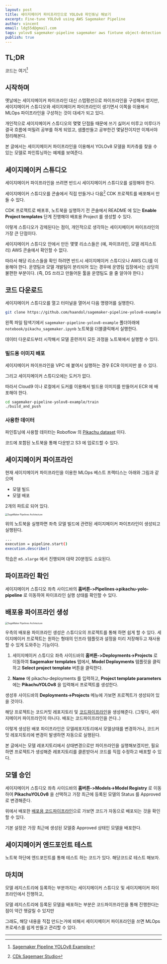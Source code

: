 ```yaml
---
layout: post
title: 세이지메이커 파이프라인으로 YOLOv8 파인튜닝 해보기
excerpt: Fine-tune YOLOv8 using AWS Sagemaker Pipeline
author: vincent
email: ldg55d@gmail.com
tags: yolov8 sagemaker-pipeline sagemaker aws fintune object-detection mot
publish: true
---
```


## TL;DR

코드는 여기[^1]

## 시작하며

옛날에는 세이지메이커 파이프라인 대신 스텝펑션으로 파이프라인을 구성해서 썼지만, 세이지메이커 스튜디오와 세이지메이커 파이프라인이 생기면서 이쪽을 이용해서 MLOps 파이프라인을 구성하는 것이 대세가 되고 있다.

개인적으로 세이지메이커 스튜디오의 몇몇 단점들 때문에 쓰기 싫어서 미루고 미루다가 결국 흐름에 떠밀려 공부를 하게 되었고, 샘플만들고 공부한건 몇달전이지만 이제서야 정리해본다.

본 글에서는 세이지메이커 파이프라인을 이용해서 YOLOv8 모델을 피카츄를 찾을 수 있는 모델로 파인튜닝하는 예제를 보여준다.

## 세이지메이커 스튜디오

세이지메이커 파이프라인을 쓰려면 반드시 세이지메이커 스튜디오를 설정해야 한다.

세이지메이커 스튜디오를 콘솔에서 직접 만들거나 다음[^2] CDK 프로젝트를 배포해서 만들 수 있다.

CDK 프로젝트로 배포후, 노트북을 실행하기 전 콘솔에서 README 에 있는 **Enable Project templates** 단계 진행해야 배포용 Project 를 생성할 수 있다.

이렇게 스튜디오가 강제된다는 점이, 개인적으로 생각하는 세이지메이커 파이프라인의 가장 큰 단점이다.

세이지메이커 스튜디오 안에서 만든 몇몇 리소스들은 (예, 파이프라인, 모델 레지스트리) AWS 콘솔에서 확인할 수 없다.

따라서 해당 리소스들을 확인 하려면 반드시 세이지메이커 스튜디오나 AWS CLI를 이용해야 한다. 운영팀과 모델 개발팀이 분리되어 있는 경우에 운영팀 입장에서는 상당히 불편한 부분이다. (즉, DS 쓰라고 만들어둔 툴을 운영팀도 쓸 줄 알아야 한다.)

## 코드 다운로드

세이지메이커 스튜디오를 열고 터미널을 열어서 다음 명령어를 실행한다.

```bash
git clone https://github.com/haandol/sagemaker-pipeline-yolov8-example
```

왼쪽 파일 탐색기에서 `sagemaker-pipeline-yolov8-example` 폴더아래에 `notebook/pikachu_sagemaker.ipynb` 노트북을 더블클릭해서 실행한다.

데이터 다운로드부터 시작해서 모델 훈련까지 모든 과정을 노트북에서 실행할 수 있다.

### 빌드용 이미지 배포

세이지메이커 파이프라인을 VPC 에 붙여서 실행하는 경우 ECR 이미지만 쓸 수 있다.

그리고 세이지메이커 스튜디오에는 도커가 없다.

따라서 Cloud9 이나 로컬에서 도커를 이용해서 빌드용 이미지를 만들어서 ECR 에 배포해야 한다.

```bash
cd sagemaker-pipeline-yolov8-example/train
./build_and_push
```

### 사용한 데이터

파인튜닝에 사용할 데이터는 Roboflow 의 [Pikachu dataset](https://universe.roboflow.com/oklahoma-state-university-jyn38/pikachu-detection/dataset/1) 이다.

코드에 포함된 노트북을 통해 다운받고 S3 에 업로드할 수 있다.

## 세이지메이커 파이프라인

현재 세이지메이커 파이프라인을 이용한 MLOps 베스트 프랙티스는 아래와 그림과 같으며

- 모델 빌드
- 모델 배포

2개의 파트로 되어 있다.

<img src="https://d2908q01vomqb2.cloudfront.net/f1f836cb4ea6efb2a0b1b99f41ad8b103eff4b59/2021/01/12/SageMaker-Pipelines-Architecture.jpg" alt="SageMaker Pipelines Architecture" style="zoom:50%;" />

위의 노트북을 실행하면 좌측 모델 빌드에 관련된 세이지메이커 파이프라인이 생성되고 실행된다.

```bash
...
execution = pipeline.start()
execution.describe()
```

학습은 `m5.xlarge` 에서 진행되며 대략 20분정도 소요된다.

## 파이프라인 확인

세이지메이커 스튜디오 좌측 사이드바의 **홈버튼->Pipelines->pikachu-yolo-pipeline** 로 이동하여 파이프라인 실행 상태를 확인할 수 있다.

## 배포용 파이프라인 생성

<img src="https://d2908q01vomqb2.cloudfront.net/f1f836cb4ea6efb2a0b1b99f41ad8b103eff4b59/2021/01/12/SageMaker-Pipelines-Architecture.jpg" alt="SageMaker Pipelines Architecture" style="zoom:50%;" />

우측의 배포용 파이프라인 생성은 스튜디오의 프로젝트를 통해 하면 쉽게 할 수 있다.
세이지메이커 프로젝트는 원하는 형태의 인프라 템플릿과 설정을 미리 저장해두고 재사용할 수 있게 도와주는 기능이다.

1. 세이지메이커 스튜디오 좌측 사이드바의 **홈버튼->Deployments->Projects** 로 이동하여
   **Sagemaker templates** 탭에서, **Model Deployments** 템플릿을 클릭하고 **Select project template** 버튼을 클릭한다.

2. **Name** 에 pikachu-deployments 를 입력하고, **Project template parameters** 에는 **PikachuYOLOv8** 을 입력해서 프로젝트를 생성한다.

생성후 사이드바의 **Deployments->Projects** 메뉴에 가보면 프로젝트가 생성되어 있을 것이다.

해당 프로젝트는 코드커밋 레포지토리 및 [코드파이프라인](https://ap-northeast-2.console.aws.amazon.com/codesuite/codepipeline/pipelines?region=ap-northeast-2)을 생성해준다. (그렇다, 세이지메이커 파이프라인이 아니다. 배포는 코드파이프라인을 쓴다..)

이렇게 생성된 배포 파이프라인은 모델레포지토리에서 모델상태를 변경하거나, 코드커밋 레포지토리에 변경이 발생하면 자동으로 실행된다.

본 글에서는 모델 레포지토리에서 상태변경으로만 파이프라인을 실행해보겠지만, 필요하면 프로젝트가 생성해준 레포지토리를 클론받아서 코드를 직접 수정하고 배포할 수 있다.

## 모델 승인

세이지메이커 스튜디오 좌측 사이드바의 **홈버튼->Models->Model Registry** 로 이동하여 **PikachuYOLOv8** 을 선택하고 가장 최근에 등록된 모델의 Status 를 Approved 로 변경해준다.

위에서 배포한 [배포용 코드파이프라인](https://ap-northeast-2.console.aws.amazon.com/codesuite/codepipeline/pipelines?region=ap-northeast-2)으로 가보면 코드가 자동으로 배포되는 것을 확인할 수 있다.

기본 설정은 가장 최근에 생성된 모델중 Approved 상태인 모델을 배포한다.

## 세이지메이커 엔드포인트 테스트

노트북 하단에 엔드포인트를 통해 테스트 하는 코드가 있다. 해당코드로 테스트 해보자.

## 마치며

모델 레지스트리에 등록하는 부분까지는 세이지메이커 스튜디오 및 세이지메이커 파이프라인에서 진행하고,

모델 레지스트리에 등록된 모델을 배포하는 부분은 코드파이프라인을 통해 진행한다는 점이 약간 헷갈릴 수 있지만

그래도, 해당 내용을 직접 만드는거에 비해서 세이지메이커 파이프라인을 쓰면 MLOps 프로세스를 쉽게 만들고 관리할 수 있다.

---

[^1]: [Sagemaker Pipeline YOLOv8 Example](https://github.com/haandol/sagemaker-custom-docker-yolov8)
[^2]: [CDk Sagemaer Studio](https://github.com/haandol/cdk-sagemaker-studio)
